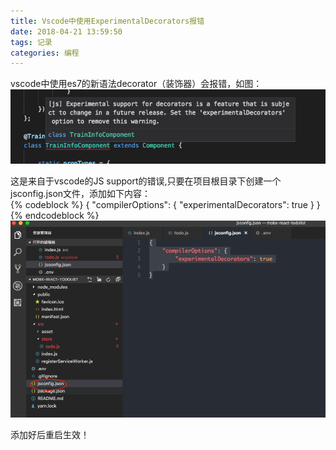 ```yaml
---
title: Vscode中使用ExperimentalDecorators报错
date: 2018-04-21 13:59:50
tags: 记录
categories: 编程
---
```

vscode中使用es7的新语法decorator（装饰器）会报错，如图：  
![error](/images/error.png)  
<!--more-->
这是来自于vscode的JS support的错误,只要在项目根目录下创建一个jsconfig.json文件，添加如下内容：  
{% codeblock %}
{
    "compilerOptions": {
        "experimentalDecorators": true
    }
}
{% endcodeblock %}  
![新建jsconfig.json文件](/images/2.png)

添加好后重启生效！
